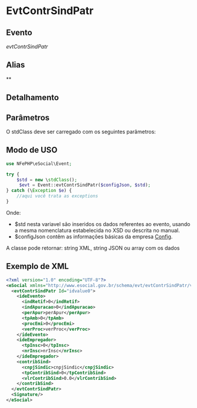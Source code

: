 # EvtContrSindPatr

## Evento
 *evtContrSindPatr*

## Alias
 **


## Detalhamento



## Parâmetros
O stdClass deve ser carregado com os seguintes parâmetros:



## Modo de USO

```php
use NFePHP\eSocial\Event;

try {
    $std = new \stdClass();
     $evt = Event::evtContrSindPatr($configJson, $std);
} catch (\Exception $e) {
    //aqui você trata as exceptions
}
```

Onde:
- $std nesta variavel são inseridos os dados referentes ao evento, usando a mesma nomenclatura estabelecida no XSD ou descrita no manual.
- $configJson contêm as informações básicas da empresa [Config](Config.md).

A classe pode retornar: string XML, string JSON ou array com os dados


## Exemplo de XML

```xml
<?xml version="1.0" encoding="UTF-8"?>
<eSocial xmlns="http://www.esocial.gov.br/schema/evt/evtContrSindPatr/v02_02_01" xmlns:xsi="http://www.w3.org/2001/XMLSchema-instance" xsi:schemaLocation="http://www.esocial.gov.br/schema/evt/evtContrSindPatr/v02_02_01 ../schemes/evtContrSindPatr.xsd ">
  <evtContrSindPatr Id="idvalue0">
    <ideEvento>
      <indRetif>0</indRetif>
      <indApuracao>0</indApuracao>
      <perApur>perApur</perApur>
      <tpAmb>0</tpAmb>
      <procEmi>0</procEmi>
      <verProc>verProc</verProc>
    </ideEvento>
    <ideEmpregador>
      <tpInsc>0</tpInsc>
      <nrInsc>nrInsc</nrInsc>
    </ideEmpregador>
    <contribSind>
      <cnpjSindic>cnpjSindic</cnpjSindic>
      <tpContribSind>0</tpContribSind>
      <vlrContribSind>0.0</vlrContribSind>
    </contribSind>
  </evtContrSindPatr>
  <Signature/>
</eSocial>

```
